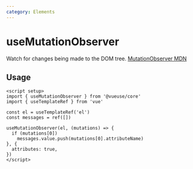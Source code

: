 ```yaml
---
category: Elements
---
```


# useMutationObserver

Watch for changes being made to the DOM tree. [MutationObserver MDN](https://developer.mozilla.org/en-US/docs/Web/API/MutationObserver)

## Usage

```vue
<script setup>
import { useMutationObserver } from '@vueuse/core'
import { useTemplateRef } from 'vue'

const el = useTemplateRef('el')
const messages = ref([])

useMutationObserver(el, (mutations) => {
  if (mutations[0])
    messages.value.push(mutations[0].attributeName)
}, {
  attributes: true,
})
</script>
```
